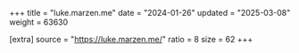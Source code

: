 +++
title = "luke.marzen.me"
date = "2024-01-26"
updated = "2025-03-08"
weight = 63630

[extra]
source = "https://luke.marzen.me/"
ratio = 8
size = 62
+++
